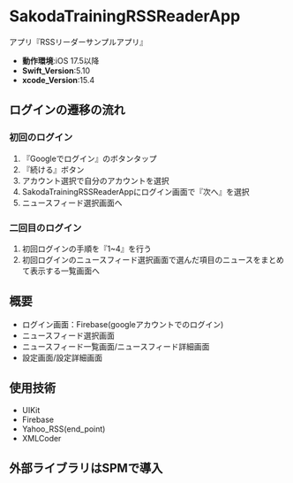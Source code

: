 # SakodaTrainingRSSReaderApp

アプリ『RSSリーダーサンプルアプリ』

- __動作環境__:iOS 17.5以降
- __Swift_Version__:5.10
- __xcode_Version__:15.4

## ログインの遷移の流れ
### 初回のログイン
1. 『Googleでログイン』のボタンタップ
2. 『続ける』ボタン
3. アカウント選択で自分のアカウントを選択
4. SakodaTrainingRSSReaderAppにログイン画面で『次へ』を選択
5. ニュースフィード選択画面へ

### 二回目のログイン
1. 初回ログインの手順を『1~4』を行う
2. 初回ログインのニュースフィード選択画面で選んだ項目のニュースをまとめて表示する一覧画面へ

## 概要
- ログイン画面：Firebase(googleアカウントでのログイン)
- ニュースフィード選択画面
- ニュースフィード一覧画面/ニュースフィード詳細画面
- 設定画面/設定詳細画面

## 使用技術
- UIKit
- Firebase
- Yahoo_RSS(end_point)
- XMLCoder 

## 外部ライブラリはSPMで導入 
